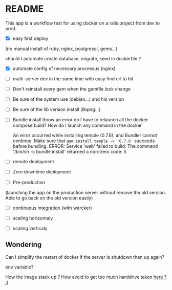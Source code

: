 # README

This app is a workflow test for using docker on a rails project from dev to prod.

* [x] easy first deploy

 (no manual install of ruby, nginx, postgresql, gems...)

 should I automate create database, migrate, seed in dockerfile ?

* [x] automate config of necessary processus (nginx)

* [ ] multi-server dev in the same time with easy find url to hit  

* [ ] Don't reinstall every gem when the gemfile.lock change
 
* [ ] Be sure of the system use (debian...) and his version

* [ ] Be sure of the lib version install (libpng...)

* [ ] Bundle install throw an error do I have to relaunch all the docker-compose build? How do I launch any command in the         docker
 
  An error occurred while installing temple (0.7.6), and Bundler cannot continue.
  Make sure that `gem install temple -v '0.7.6'` succeeds before bundling.
  ERROR: Service 'web' failed to build: The command '/bin/sh -c bundle install' returned a non-zero code: 5

* [ ] remote deployment

* [ ] Zero downtime deployment

* [ ] Pre-production

 (launching the app on the production server without remove the old version. Able to go back on the old version easily)

* [ ] continuous integration (with wercker)

* [ ] scaling horizontaly

* [ ] scaling verticaly



## Wondering

Can I simplify the restart of docker if the server is shutdown then up again?

env variable?

How the image stack up ? How avoid to get too much harddrive taken [here ? :)](https://gist.github.com/ngpestelos/4fc2e31e19f86b9cf10b)
